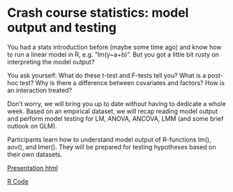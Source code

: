 # Crash course statistics: model output and testing

You had a stats introduction before (maybe some time ago) and know how to run a linear model in R, e.g. “lm(y~a+b)”. But you got a little bit rusty on interpreting the model output? 

You ask yourself: What do these t-test and F-tests tell you? What is a post-hoc test? Why is there a difference between covariates and factors? How is an interaction treated?

Don’t worry, we will bring you up to date without having to dedicate a whole week. Based on an empirical dataset, we will recap reading model output and perform model testing for LM, ANOVA, ANCOVA, LMM (and some brief outlook on GLM).

Participants learn how to understand model output of R-functions lm(), aov(), and lmer(). They will be prepared for testing hypotheses based on their own datasets.

[Presentation html](https://benjamin-rosenbaum.github.io/crash-course-statistics/crash_course_stats.html)

[R Code](https://benjamin-rosenbaum.github.io/crash-course-statistics/crash_course_stats.R)

